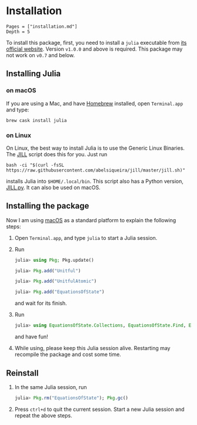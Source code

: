 # Installation

```@contents
Pages = ["installation.md"]
Depth = 5
```

To install this package, first, you need to install a `julia` executable from
[its official website](https://julialang.org/downloads/). Version `v1.0.0` and
above is required. This package may not work on `v0.7` and below.

## Installing Julia

### on macOS

If you are using a Mac, and have [Homebrew](https://brew.sh) installed, open
`Terminal.app` and type:

```shell
brew cask install julia
```

### on Linux

On Linux, the best way to install Julia is to use the Generic Linux Binaries.
The [JILL](https://github.com/abelsiqueira/jill) script does this for you. Just
run

```shell
bash -ci "$(curl -fsSL https://raw.githubusercontent.com/abelsiqueira/jill/master/jill.sh)"
```

installs Julia into `$HOME/.local/bin`. This script also has a Python version,
[JILL.py](https://github.com/johnnychen94/jill.py). It can also be used on
macOS.

## Installing the package

Now I am using [macOS](https://en.wikipedia.org/wiki/MacOS) as a standard
platform to explain the following steps:

1. Open `Terminal.app`, and type `julia` to start a Julia session.

2. Run

   ```julia
   julia> using Pkg; Pkg.update()

   julia> Pkg.add("Unitful")

   julia> Pkg.add("UnitfulAtomic")

   julia> Pkg.add("EquationsOfState")
   ```

   and wait for its finish.

3. Run

   ```julia
   julia> using EquationsOfState.Collections, EquationsOfState.Find, EquationsOfState.Fitting, Unitful, UnitfulAtomic
   ```

   and have fun!

4. While using, please keep this Julia session alive. Restarting may recompile
   the package and cost some time.

## Reinstall

1. In the same Julia session, run

   ```julia
   julia> Pkg.rm("EquationsOfState"); Pkg.gc()
   ```

2. Press `ctrl+d` to quit the current session. Start a new Julia session and
   repeat the above steps.
